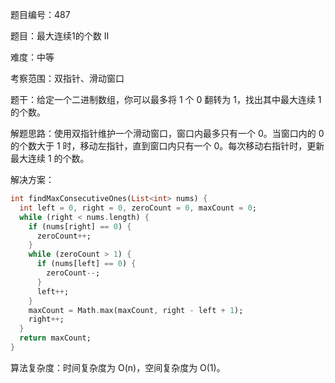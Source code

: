 题目编号：487

题目：最大连续1的个数 II

难度：中等

考察范围：双指针、滑动窗口

题干：给定一个二进制数组，你可以最多将 1 个 0 翻转为 1，找出其中最大连续 1 的个数。

解题思路：使用双指针维护一个滑动窗口，窗口内最多只有一个 0。当窗口内的 0 的个数大于 1 时，移动左指针，直到窗口内只有一个 0。每次移动右指针时，更新最大连续 1 的个数。

解决方案：

```dart
int findMaxConsecutiveOnes(List<int> nums) {
  int left = 0, right = 0, zeroCount = 0, maxCount = 0;
  while (right < nums.length) {
    if (nums[right] == 0) {
      zeroCount++;
    }
    while (zeroCount > 1) {
      if (nums[left] == 0) {
        zeroCount--;
      }
      left++;
    }
    maxCount = Math.max(maxCount, right - left + 1);
    right++;
  }
  return maxCount;
}
```

算法复杂度：时间复杂度为 O(n)，空间复杂度为 O(1)。